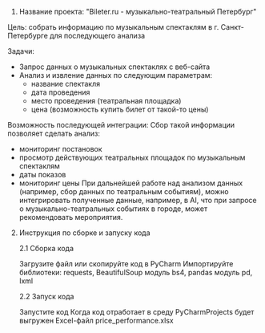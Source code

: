 1. Название проекта: "Bileter.ru - музыкально-театральный Петербург"
   
Цель: собрать информацию по музыкальным спектаклям в г. Санкт-Петербурге для последующего анализа

Задачи:
* Запрос данных о музыкальных спектаклях с веб-сайта
* Анализ и извление данных по следующим параметрам:
   - название спектакля
   - дата проведения
   - место проведения (театральная площадка)
   - цена (возможность купить билет от такой-то цены)
  
Возможность последующей интеграции:
Сбор такой информации позволяет сделать анализ:
- мониторинг постановок
- просмотр действующих театральных площадок по музыкальным спектаклям
- даты показов
- мониторинг цены
При дальнейшей работе над анализом данных (например, сбор данных по театральным событиям), можно интегрировать полученные данные,
например, в AI, что при запросе о музыкально-театральных событиях в городе, может рекомендовать мероприятия. 

2. Инструкция по сборке и запуску кода

    2.1 Сборка кода
   
   Загрузите файл или скопируйте код в PyCharm
   Импортируйте библиотеки: requests, BeautifulSoup модуль bs4, pandas модуль pd, lxml

    2.2 Запуск кода
   
   Запустите код
   Когда код отработает в среду PyCharmProjects будет выгружен Excel-файл price_performance.xlsx
 

   



